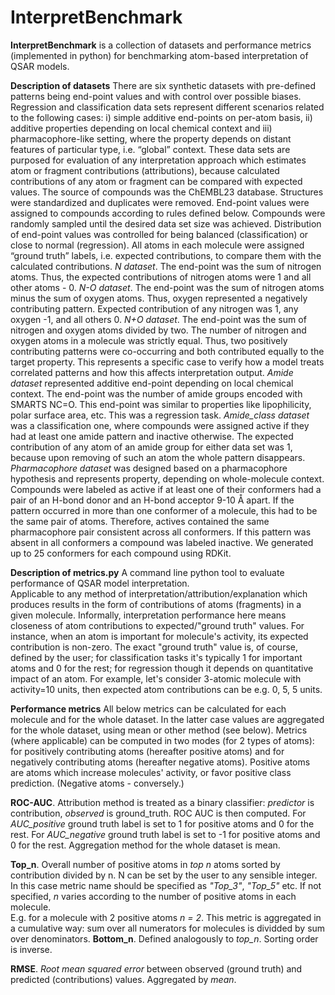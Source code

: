# InterpretBenchmark

**InterpretBenchmark** is a collection of  datasets and performance metrics (implemented in python) for benchmarking atom-based interpretation of QSAR models.

**Description of datasets**
There are six synthetic datasets with pre-defined patterns being end-point values and with control over possible biases. Regression and classification data sets represent different scenarios related to the following cases: i) simple additive end-points on per-atom basis, ii) additive properties depending on local chemical context and iii) pharmacophore-like setting, where the property depends on distant features of particular type, i.e. “global” context. These data sets are purposed for evaluation of any interpretation approach which estimates atom or fragment contributions (attributions), because calculated contributions of any atom or fragment can be compared with expected values. The source of compounds was the ChEMBL23 database. Structures were standardized and duplicates were removed. End-point values were assigned to compounds according to rules defined below. Compounds were randomly sampled until the desired data set size was achieved. Distribution of end-point values was controlled for being balanced (classification) or close to normal (regression). All atoms in each molecule were assigned “ground truth” labels, i.e. expected contributions, to compare them with the calculated contributions.
*N dataset*. The end-point was the sum of nitrogen atoms. Thus, the expected contributions of nitrogen atoms were 1 and all other atoms - 0.
*N-O dataset*. The end-point was the sum of nitrogen atoms minus the sum of oxygen atoms. Thus, oxygen represented a negatively contributing pattern. Expected contribution of any nitrogen was 1, any oxygen -1, and all others 0.
*N+O dataset*. The end-point was the sum of nitrogen and oxygen atoms divided by two. The number of nitrogen and oxygen atoms in a molecule was strictly equal. Thus, two positively contributing patterns were co-occurring and both contributed equally to the target property. This represents a specific case to verify how a model treats correlated patterns and how this affects interpretation output.
*Amide dataset* represented additive end-point depending on local chemical context. The end-point  was the number of amide groups encoded with SMARTS NC=O.  This end-point was similar to properties like lipophilicity, polar surface area, etc. This was a regression task.
*Amide_class dataset* was a classification one, where compounds were assigned active if they had at least one amide pattern and inactive otherwise. The expected contribution of any atom of an amide group for either data set was 1, because upon removing of such an atom the whole pattern disappears.
*Pharmacophore dataset* was designed based on a pharmacophore hypothesis and represents property, depending on whole-molecule context. Compounds were labeled as active if at least one of their conformers had a pair of an H-bond donor and an H-bond acceptor 9-10 Å apart. If the pattern occurred in more than one conformer of a molecule, this had to be the same pair of atoms. Therefore, actives contained the same pharmacophore pair consistent across all conformers. If this pattern was absent in all conformers a compound was labeled inactive. We generated up to 25 conformers for each compound using RDKit.


**Description of metrics.py**
A command line python tool to evaluate performance of QSAR model interpretation.  
Applicable to any method of interpretation/attribution/explanation which produces results in the form of contributions of atoms (fragments) in a given molecule.
Informally, interpretation performance here means closeness of atom contributions to expected/"ground truth"
values. For instance, when an atom is important for molecule's activity, its expected contribution is
non-zero. The exact "ground truth" value is, of course, defined by the user; for classification tasks it's typically 1 for important atoms and 0 for the rest;
for regression though it depends on quantitative impact of an atom. For example, let's consider  3-atomic molecule with activity=10 units, then  expected atom contributions can be e.g. 0, 5, 5 units.

**Performance metrics**
All below metrics can be calculated for each molecule and for the whole dataset.
In the latter case values are aggregated for the whole dataset, using mean or other method (see below).
Metrics (where applicable) can be computed  in two modes (for 2 types of atoms):
for positively contributing atoms (hereafter positive atoms) and for negatively contributing atoms
(hereafter negative atoms). Positive atoms are atoms which increase molecules' activity, or favor positive class prediction. (Negative atoms - conversely.)

**ROC-AUC**.  Attribution method is treated as a binary classifier: *predictor* is contribution, *observed* is
ground_truth. ROC AUC is then computed. For *AUC_positive*   ground truth label is set to 1 for positive atoms and 0 for the rest.
For *AUC_negative* ground truth label is set to -1 for positive atoms and 0 for the rest. Aggregation method for the whole dataset is mean.

**Top_n**. Overall number of positive atoms in *top n*  atoms sorted by contribution divided by n. N can be  set by the user to any sensible integer. In this case metric name should be specified as *"Top_3"*, *"Top_5"* etc. If not specified, *n* varies according to the number of positive atoms in each molecule.  
E.g.  for a molecule with 2 positive atoms *n = 2*. This metric is aggregated in a  cumulative  way: sum over all numerators for molecules is dividded by sum over denominators.
**Bottom_n**. Defined analogously to *top_n*. Sorting order is inverse.

**RMSE**. *Root mean squared error* between observed (ground truth) and predicted (contributions) values. Aggregated by *mean*.

